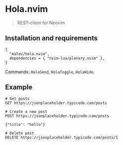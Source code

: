 # Hola.nvim

> REST-client for Neovim

## Installation and requirements

```
{
  "malev/hola.nvim",
  dependencies = { "nvim-lua/plenary.nvim" },
}
```

Commands: `HolaSend`, `HolaToggle`, `HolaHide`.

## Example

```
# Get posts
GET https://jsonplaceholder.typicode.com/posts

# Create a new post
POST https://jsonplaceholder.typicode.com/posts

{"title": "hello"}

# Delete post
DELETE https://jsonplaceholder.typicode.com/posts/1

```


